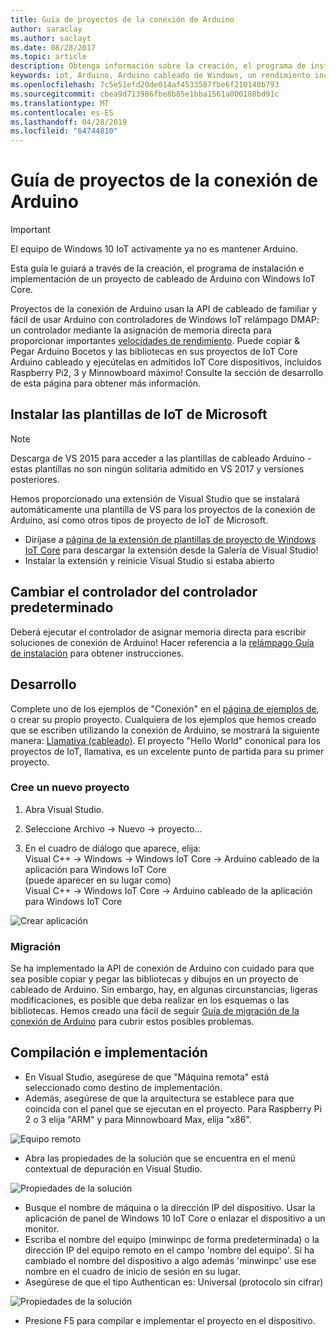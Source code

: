 ```yaml
---
title: Guía de proyectos de la conexión de Arduino
author: saraclay
ms.author: saclayt
ms.date: 08/28/2017
ms.topic: article
description: Obtenga información sobre la creación, el programa de instalación e implementación de un proyecto de cableado de Arduino con Windows IoT Core.
keywords: iot, Arduino, Arduino cableado de Windows, un rendimiento increíblemente, Visual Studio
ms.openlocfilehash: 7c5e51efd20de014af4533587fbe6f210140b793
ms.sourcegitcommit: cbea9d713986fbe8b85e1bba1561a000188bd91c
ms.translationtype: MT
ms.contentlocale: es-ES
ms.lasthandoff: 04/28/2019
ms.locfileid: "64744810"
---
```

# <a name="arduino-wiring-project-guide"></a>Guía de proyectos de la conexión de Arduino

> [!IMPORTANT]
> El equipo de Windows 10 IoT activamente ya no es mantener Arduino.

Esta guía le guiará a través de la creación, el programa de instalación e implementación de un proyecto de cableado de Arduino con Windows IoT Core.

Proyectos de la conexión de Arduino usan la API de cableado de familiar y fácil de usar Arduino con controladores de Windows IoT relámpago DMAP: un controlador mediante la asignación de memoria directa para proporcionar importantes [velocidades de rendimiento](../develop-your-app/LightningPerformance.md). Puede copiar & Pegar Arduino Bocetos y las bibliotecas en sus proyectos de IoT Core Arduino cableado y ejecútelas en admitidos IoT Core dispositivos, incluidos Raspberry Pi2, 3 y Minnowboard máximo! Consulte la sección de desarrollo de esta página para obtener más información.

## <a name="install-the-microsoft-iot-templates"></a>Instalar las plantillas de IoT de Microsoft

> [!NOTE]
> Descarga de VS 2015 para acceder a las plantillas de cableado Arduino - estas plantillas no son ningún solitaria admitido en VS 2017 y versiones posteriores.

Hemos proporcionado una extensión de Visual Studio que se instalará automáticamente una plantilla de VS para los proyectos de la conexión de Arduino, así como otros tipos de proyecto de IoT de Microsoft. 

- Diríjase a [página de la extensión de plantillas de proyecto de Windows IoT Core](https://go.microsoft.com/fwlink/?linkid=847472) para descargar la extensión desde la Galería de Visual Studio!
- Instalar la extensión y reinicie Visual Studio si estaba abierto

## <a name="change-the-default-controller-driver"></a>Cambiar el controlador del controlador predeterminado

Deberá ejecutar el controlador de asignar memoria directa para escribir soluciones de conexión de Arduino! Hacer referencia a la [relámpago Guía de instalación](../develop-your-app/LightningSetup.md) para obtener instrucciones.

## <a name="develop"></a>Desarrollo
Complete uno de los ejemplos de "Conexión" en el [página de ejemplos de](https://developer.microsoft.com/en-us/windows/iot/samples), o crear su propio proyecto. Cualquiera de los ejemplos que hemos creado que se escriben utilizando la conexión de Arduino, se mostrará la siguiente manera: [Llamativa (cableado)](https://developer.microsoft.com/en-us/windows/iot/samples/helloblinkybackgroundwiring). El proyecto "Hello World" cononical para los proyectos de IoT, llamativa, es un excelente punto de partida para su primer proyecto.

### <a name="create-a-new-project"></a>Cree un nuevo proyecto
1. Abra Visual Studio.

2. Seleccione Archivo -> Nuevo -> proyecto...

3. En el cuadro de diálogo que aparece, elija:  
Visual C++ -> Windows -> Windows IoT Core -> Arduino cableado de la aplicación para Windows IoT Core  
(puede aparecer en su lugar como)  
Visual C++ -> Windows IoT Core -> Arduino cableado de la aplicación para Windows IoT Core 


![Crear aplicación](../media/ArduinoWiring/appcreate.png)

### <a name="porting"></a>Migración

Se ha implementado la API de conexión de Arduino con cuidado para que sea posible copiar y pegar las bibliotecas y dibujos en un proyecto de cableado de Arduino. Sin embargo, hay, en algunas circunstancias, ligeras modificaciones, es posible que deba realizar en los esquemas o las bibliotecas. Hemos creado una fácil de seguir [Guía de migración de la conexión de Arduino](ArduinoWiringPortingGuide.md) para cubrir estos posibles problemas.

## <a name="build-and-deploy"></a>Compilación e implementación

- En Visual Studio, asegúrese de que "Máquina remota" está seleccionado como destino de implementación.
- Además, asegúrese de que la arquitectura se establece para que coincida con el panel que se ejecutan en el proyecto. Para Raspberry Pi 2 o 3 elija "ARM" y para Minnowboard Max, elija "x86".

![Equipo remoto](../media/ArduinoWiring/wiringapp_remotemachine.png)

- Abra las propiedades de la solución que se encuentra en el menú contextual de depuración en Visual Studio.

![Propiedades de la solución](../media/ArduinoWiring/wiringapp_properties.png)

- Busque el nombre de máquina o la dirección IP del dispositivo. Usar la aplicación de panel de Windows 10 IoT Core o enlazar el dispositivo a un monitor.
- Escriba el nombre del equipo (minwinpc de forma predeterminada) o la dirección IP del equipo remoto en el campo 'nombre del equipo'. Si ha cambiado el nombre del dispositivo a algo además 'minwinpc' use ese nombre en el cuadro de inicio de sesión en su lugar.
- Asegúrese de que el tipo Authentican es: Universal (protocolo sin cifrar)

![Propiedades de la solución](../media/ArduinoWiring/wiringapp_properties2.png)

- Presione F5 para compilar e implementar el proyecto en el dispositivo.
